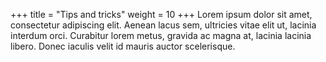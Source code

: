 +++
title = "Tips and tricks"
weight = 10
+++
Lorem ipsum dolor sit amet, consectetur adipiscing elit. Aenean lacus sem, ultricies vitae elit ut, lacinia interdum orci. Curabitur lorem metus, gravida ac magna at, lacinia lacinia libero. Donec iaculis velit id mauris auctor scelerisque.
